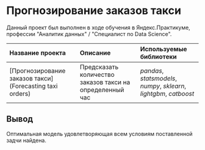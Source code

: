 # Прогнозирование заказов такси

Данный проект был выполнен в ходе обучения в Яндекс.Практикуме, профессии "Аналитик данных" / "Специалист по Data Science".

| Название проекта | Описание | Используемые библиотеки | 
| :---------------------- | :---------------------- | :---------------------- |
| [Прогнозирование заказов такси](Forecasting taxi orders) | Предсказать количество заказов такси на определенный час | *pandas*, *statsmodels*, *numpy*, *sklearn*, *lightgbm*, *catboost*|

## Вывод

Оптимальная модель удовлетворяющая всем условиям поставленной задчи найдена.
